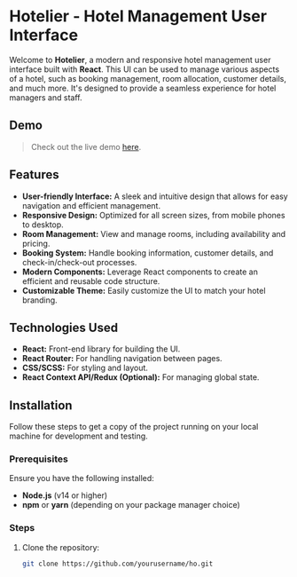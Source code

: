 # Hotelier - Hotel Management User Interface

Welcome to **Hotelier**, a modern and responsive hotel management user interface built with **React**. This UI can be used to manage various aspects of a hotel, such as booking management, room allocation, customer details, and much more. It's designed to provide a seamless experience for hotel managers and staff.

## Demo

> Check out the live demo [here](https://todo-blond-ten.vercel.app/).

## Features
- **User-friendly Interface:** A sleek and intuitive design that allows for easy navigation and efficient management.
- **Responsive Design:** Optimized for all screen sizes, from mobile phones to desktop.
- **Room Management:** View and manage rooms, including availability and pricing.
- **Booking System:** Handle booking information, customer details, and check-in/check-out processes.
- **Modern Components:** Leverage React components to create an efficient and reusable code structure.
- **Customizable Theme:** Easily customize the UI to match your hotel branding.

## Technologies Used
- **React:** Front-end library for building the UI.
- **React Router:** For handling navigation between pages.
- **CSS/SCSS:** For styling and layout.
- **React Context API/Redux (Optional):** For managing global state.

## Installation

Follow these steps to get a copy of the project running on your local machine for development and testing.

### Prerequisites
Ensure you have the following installed:
- **Node.js** (v14 or higher)
- **npm** or **yarn** (depending on your package manager choice)

### Steps
1. Clone the repository:
   ```bash
   git clone https://github.com/yourusername/ho.git
